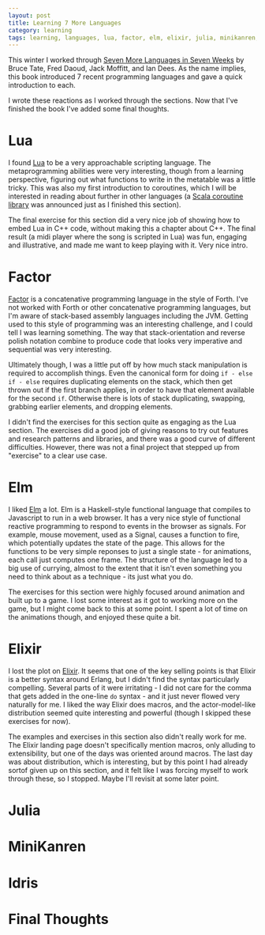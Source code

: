 ```yaml
---
layout: post
title: Learning 7 More Languages
category: learning
tags: learning, languages, lua, factor, elm, elixir, julia, minikanren, idris
---
```


This winter I worked through [Seven More Languages in Seven Weeks](https://pragprog.com/book/7lang/seven-more-languages-in-seven-weeks) by Bruce Tate, Fred Daoud, Jack Moffitt, and Ian Dees. As the name implies, this book introduced 7 recent programming languages and gave a quick introduction to each.

I wrote these reactions as I worked through the sections. Now that I've finished the book I've added some final thoughts.

# Lua

I found [Lua](http://www.lua.org/) to be a very approachable scripting language. The metaprogramming abilities were very interesting, though from a learning perspective, figuring out what functions to write in the metatable was a little tricky. This was also my first introduction to coroutines, which I will be interested in reading about further in other languages (a [Scala coroutine library](http://storm-enroute.com/coroutines/) was announced just as I finished this section).

The final exercise for this section did a very nice job of showing how to embed Lua in C++ code, without making this a chapter about C++. The final result (a midi player where the song is scripted in Lua) was fun, engaging and illustrative, and made me want to keep playing with it. Very nice intro.

# Factor

[Factor](http://factorcode.org/) is a concatenative programming language in the style of Forth. I've not worked with Forth or other concatenative programming languages, but I'm aware of stack-based assembly languages including the JVM. Getting used to this style of programming was an interesting challenge, and I could tell I was learning something. The way that stack-orientation and reverse polish notation combine to produce code that looks very imperative and sequential was very interesting. 

Ultimately though, I was a little put off by how much stack manipulation is required to accomplish things. Even the canonical form for doing ```if - else if - else``` requires duplicating elements on the stack, which then get thrown out if the first branch applies, in order to have that element available for the second ```if```. Otherwise there is lots of stack duplicating, swapping, grabbing earlier elements, and dropping elements.

I didn't find the exercises for this section quite as engaging as the Lua section. The exercises did a good job of giving reasons to try out features and research patterns and libraries, and there was a good curve of different difficulties. However, there was not a final project that stepped up from "exercise" to a clear use case.

# Elm

I liked [Elm](http://elm-lang.org/) a lot. Elm is a Haskell-style functional language that compiles to Javascript to run in a web browser. It has a very nice style of functional reactive programming to respond to events in the browser as signals. For example, mouse movement, used as a Signal, causes a function to fire, which potentially updates the state of the page. This allows for the functions to be very simple reponses to just a single state - for animations, each call just computes one frame. The structure of the language led to a big use of currying, almost to the extent that it isn't even something you need to think about as a technique - its just what you do.

The exercises for this section were highly focused around animation and built up to a game. I lost some interest as it got to working more on the game, but I might come back to this at some point. I spent a lot of time on the animations though, and enjoyed these quite a bit.

# Elixir

I lost the plot on [Elixir](http://elixir-lang.org/). It seems that one of the key selling points is that Elixir is a better syntax around Erlang, but I didn't find the syntax particularly compelling. Several parts of it were irritating - I did not care for the comma that gets added in the one-line ```do``` syntax - and it just never flowed very naturally for me. I liked the way Elixir does macros, and the actor-model-like distribution seemed quite interesting and powerful (though I skipped these exercises for now).

The examples and exercises in this section also didn't really work for me. The Elixir landing page doesn't specifically mention macros, only alluding to extensibility, but one of the days was oriented around macros. The last day was about distribution, which is interesting, but by this point I had already sortof given up on this section, and it felt like I was forcing myself to work through these, so I stopped. Maybe I'll revisit at some later point.

# Julia

# MiniKanren

# Idris

# Final Thoughts
